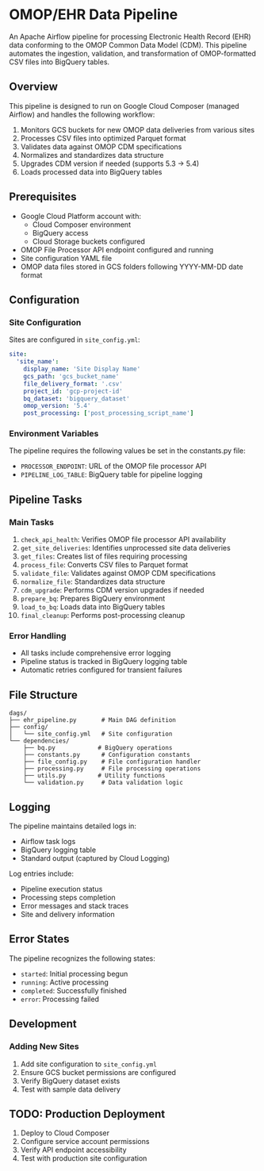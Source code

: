 # OMOP/EHR Data Pipeline

An Apache Airflow pipeline for processing Electronic Health Record (EHR) data conforming to the OMOP Common Data Model (CDM). This pipeline automates the ingestion, validation, and transformation of OMOP-formatted CSV files into BigQuery tables.

## Overview

This pipeline is designed to run on Google Cloud Composer (managed Airflow) and handles the following workflow:

1. Monitors GCS buckets for new OMOP data deliveries from various sites
2. Processes CSV files into optimized Parquet format
3. Validates data against OMOP CDM specifications
4. Normalizes and standardizes data structure
5. Upgrades CDM version if needed (supports 5.3 → 5.4)
6. Loads processed data into BigQuery tables

## Prerequisites

- Google Cloud Platform account with:
  - Cloud Composer environment
  - BigQuery access
  - Cloud Storage buckets configured
- OMOP File Processor API endpoint configured and running
- Site configuration YAML file
- OMOP data files stored in GCS folders following YYYY-MM-DD date format

## Configuration

### Site Configuration

Sites are configured in `site_config.yml`:

```yaml
site:
  'site_name':
    display_name: 'Site Display Name'
    gcs_path: 'gcs_bucket_name'
    file_delivery_format: '.csv'
    project_id: 'gcp-project-id'
    bq_dataset: 'bigquery_dataset'
    omop_version: '5.4'
    post_processing: ['post_processing_script_name']
```

### Environment Variables

The pipeline requires the following values be set in the constants.py file:
- `PROCESSOR_ENDPOINT`: URL of the OMOP file processor API
- `PIPELINE_LOG_TABLE`: BigQuery table for pipeline logging

## Pipeline Tasks

### Main Tasks

1. `check_api_health`: Verifies OMOP file processor API availability
2. `get_site_deliveries`: Identifies unprocessed site data deliveries
3. `get_files`: Creates list of files requiring processing
4. `process_file`: Converts CSV files to Parquet format
5. `validate_file`: Validates against OMOP CDM specifications
6. `normalize_file`: Standardizes data structure
7. `cdm_upgrade`: Performs CDM version upgrades if needed
8. `prepare_bq`: Prepares BigQuery environment
9. `load_to_bq`: Loads data into BigQuery tables
10. `final_cleanup`: Performs post-processing cleanup

### Error Handling

- All tasks include comprehensive error logging
- Pipeline status is tracked in BigQuery logging table
- Automatic retries configured for transient failures

## File Structure

```
dags/
├── ehr_pipeline.py       # Main DAG definition
├── config/
│   └── site_config.yml   # Site configuration
└── dependencies/
    ├── bq.py            # BigQuery operations
    ├── constants.py      # Configuration constants
    ├── file_config.py    # File configuration handler
    ├── processing.py     # File processing operations
    ├── utils.py         # Utility functions
    └── validation.py     # Data validation logic
```

## Logging

The pipeline maintains detailed logs in:
- Airflow task logs
- BigQuery logging table
- Standard output (captured by Cloud Logging)

Log entries include:
- Pipeline execution status
- Processing steps completion
- Error messages and stack traces
- Site and delivery information

## Error States

The pipeline recognizes the following states:
- `started`: Initial processing begun
- `running`: Active processing
- `completed`: Successfully finished
- `error`: Processing failed

## Development

### Adding New Sites

1. Add site configuration to `site_config.yml`
2. Ensure GCS bucket permissions are configured
3. Verify BigQuery dataset exists
4. Test with sample data delivery

## TODO: Production Deployment

1. Deploy to Cloud Composer
2. Configure service account permissions
3. Verify API endpoint accessibility
4. Test with production site configuration